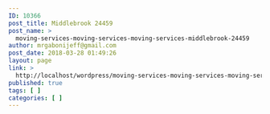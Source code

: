 ```yaml
---
ID: 10366
post_title: Middlebrook 24459
post_name: >
  moving-services-moving-services-moving-services-middlebrook-24459
author: mrgabonijeff@gmail.com
post_date: 2018-03-28 01:49:26
layout: page
link: >
  http://localhost/wordpress/moving-services-moving-services-moving-services-middlebrook-24459/
published: true
tags: [ ]
categories: [ ]
---
```

